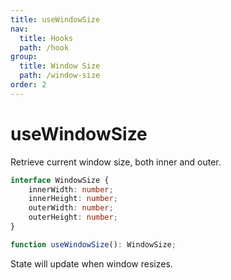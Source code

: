 ```yaml
---
title: useWindowSize
nav:
  title: Hooks
  path: /hook
group:
  title: Window Size
  path: /window-size
order: 2
---
```


# useWindowSize

Retrieve current window size, both inner and outer.

```typescript
interface WindowSize {
    innerWidth: number;
    innerHeight: number;
    outerWidth: number;
    outerHeight: number;
}

function useWindowSize(): WindowSize;
```

State will update when window resizes.

<code src='./demo/useWindowSize.tsx'>
